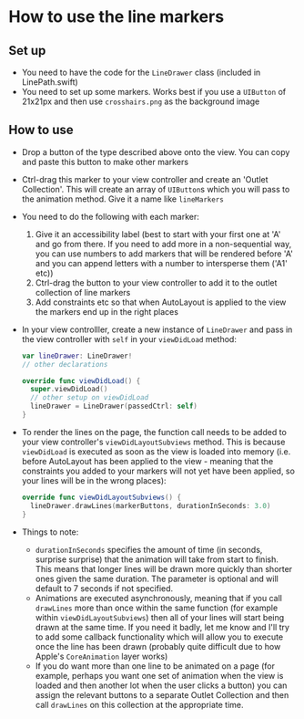 How to use the line markers
===========================

Set up
------

* You need to have the code for the `LineDrawer` class (included in LinePath.swift)
* You need to set up some markers. Works best if you use a `UIButton` of 21x21px and then use `crosshairs.png` as the background image

How to use
----------

* Drop a button of the type described above onto the view. You can copy and paste this button to make other markers
* Ctrl-drag this marker to your view controller and create an 'Outlet Collection'. This will create an array of `UIButton`s which you will pass to the animation method. Give it a name like `lineMarkers`
* You need to do the following with each marker:
  1. Give it an accessibility label (best to start with your first one at 'A' and go from there. If you need to add more in a non-sequential way, you can use numbers to add markers that will be rendered before 'A' and you can append letters with a number to intersperse them ('A1' etc))
  2. Ctrl-drag the button to your view controller to add it to the outlet collection of line markers
  3. Add constraints etc so that when AutoLayout is applied to the view the markers end up in the right places
* In your view controlller, create a new instance of `LineDrawer` and pass in the view controller with `self` in your `viewDidLoad` method:
  ```swift
  var lineDrawer: LineDrawer!
  // other declarations

  override func viewDidLoad() {
    super.viewDidLoad()
    // other setup on viewDidLoad
    lineDrawer = LineDrawer(passedCtrl: self)
  }
  ```
* To render the lines on the page, the function call needs to be added to your view controller's `viewDidLayoutSubviews` method. This is because `viewDidLoad` is executed as soon as the view is loaded into memory (i.e. before AutoLayout has been applied to the view - meaning that the constraints you added to your markers will not yet have been applied, so your lines will be in the wrong places):

  ```swift
  override func viewDidLayoutSubviews() {
    lineDrawer.drawLines(markerButtons, durationInSeconds: 3.0)
  }
  ```
* Things to note:
  * `durationInSeconds` specifies the amount of time (in seconds, surprise surprise) that the animation will take from start to finish. This means that longer lines will be drawn more quickly than shorter ones given the same duration. The parameter is optional and will default to 7 seconds if not specified.
  * Animations are executed asynchronously, meaning that if you call `drawLines` more than once within the same function (for example within `viewDidLayoutSubviews`) then all of your lines will start being drawn at the same time. If you need it badly, let me know and I'll try to add some callback functionality which will allow you to execute once the line has been drawn (probably quite difficult due to how Apple's `CoreAnimation` layer works)
  * If you do want more than one line to be animated on a page (for example, perhaps you want one set of animation when the view is loaded and then another lot when the user clicks a button) you can assign the relevant buttons to a separate Outlet Collection and then call `drawLines` on this collection at the appropriate time.





